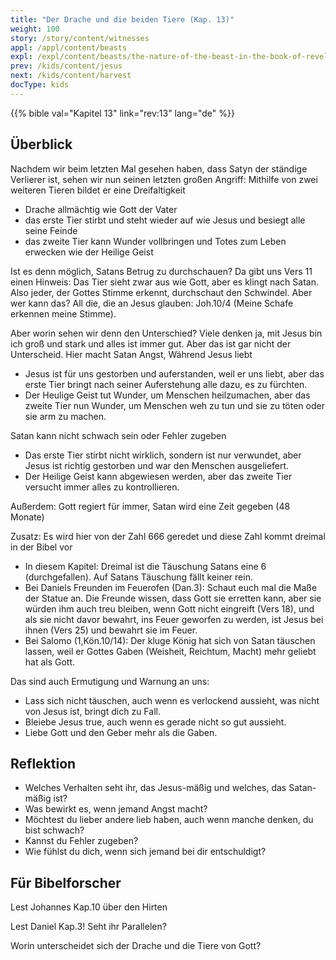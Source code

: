 ```yaml
---
title: "Der Drache und die beiden Tiere (Kap. 13)"
weight: 100
story: /story/content/witnesses
appl: /appl/content/beasts
expl: /expl/content/beasts/the-nature-of-the-beast-in-the-book-of-revelation
prev: /kids/content/jesus
next: /kids/content/harvest
docType: kids
---
```

{{% bible val="Kapitel 13" link="rev:13" lang="de" %}}


## Überblick

Nachdem wir beim letzten Mal gesehen haben, dass Satyn der ständige Verlierer ist, sehen wir nun seinen letzten großen Angriff: Mithilfe von zwei weiteren Tieren bildet er eine Dreifaltigkeit
- Drache allmächtig wie Gott der Vater
- das erste Tier stirbt und steht wieder auf wie Jesus und besiegt alle seine Feinde
- das zweite Tier kann Wunder vollbringen und Totes zum Leben erwecken wie der Heilige Geist

Ist es denn möglich, Satans Betrug zu durchschauen? Da gibt uns Vers 11 einen Hinweis: Das Tier sieht zwar aus wie Gott, aber es klingt nach Satan.
Also jeder, der Gottes Stimme erkennt, durchschaut den Schwindel. Aber wer kann das? All die, die an Jesus glauben: Joh.10/4 (Meine Schafe erkennen meine Stimme).

Aber worin sehen wir denn den Unterschied? Viele denken ja, mit Jesus bin ich groß und stark und alles ist immer gut. Aber das ist gar nicht der Unterscheid.
Hier macht Satan Angst, Während Jesus liebt
- Jesus ist für uns gestorben und auferstanden, weil er uns liebt, aber das erste Tier bringt nach seiner Auferstehung alle dazu, es zu fürchten.
- Der Heulige Geist tut Wunder, um Menschen heilzumachen, aber das zweite Tier nun Wunder, um Menschen weh zu tun und sie zu töten oder sie arm zu machen.

Satan kann nicht schwach sein oder Fehler zugeben
- Das erste Tier stirbt nicht wirklich, sondern ist nur verwundet, aber Jesus ist richtig gestorben und war den Menschen ausgeliefert.
- Der Heilige Geist kann abgewiesen werden, aber das zweite Tier versucht immer alles zu kontrollieren.

Außerdem: Gott regiert für immer, Satan wird eine Zeit gegeben (48 Monate)

Zusatz: Es wird hier von der Zahl 666 geredet und diese Zahl kommt dreimal in der Bibel vor
- In diesem Kapitel: Dreimal ist die Täuschung Satans eine 6 (durchgefallen). Auf Satans Täuschung fällt keiner rein.
- Bei Daniels Freunden im Feuerofen (Dan.3): Schaut euch mal die Maße der Statue an. Die Freunde wissen, dass Gott sie erretten kann, aber sie würden ihm auch treu bleiben, wenn Gott nicht eingreift (Vers 18), und als sie nicht davor bewahrt, ins Feuer geworfen zu werden, ist Jesus bei ihnen (Vers 25) und bewahrt sie im Feuer.
- Bei Salomo (1,Kön.10/14): Der kluge König hat sich von Satan täuschen lassen, weil er Gottes Gaben (Weisheit, Reichtum, Macht) mehr geliebt hat als Gott.

Das sind auch Ermutigung und Warnung an uns:
- Lass sich nicht täuschen, auch wenn es verlockend aussieht, was nicht von Jesus ist, bringt dich zu Fall.
- Bleiebe Jesus true, auch wenn es gerade nicht so gut aussieht.
- Liebe Gott und den Geber mehr als die Gaben.

## Reflektion

- Welches Verhalten seht ihr, das Jesus-mäßig und welches, das Satan-mäßig ist?
- Was bewirkt es, wenn jemand Angst macht?
- Möchtest du lieber andere lieb haben, auch wenn manche denken, du bist schwach?
- Kannst du Fehler zugeben?
- Wie fühlst du dich, wenn sich jemand bei dir entschuldigt?

## Für Bibelforscher

Lest Johannes Kap.10 über den Hirten

Lest Daniel Kap.3! Seht ihr Parallelen?

Worin unterscheidet sich der Drache und die Tiere von Gott?
